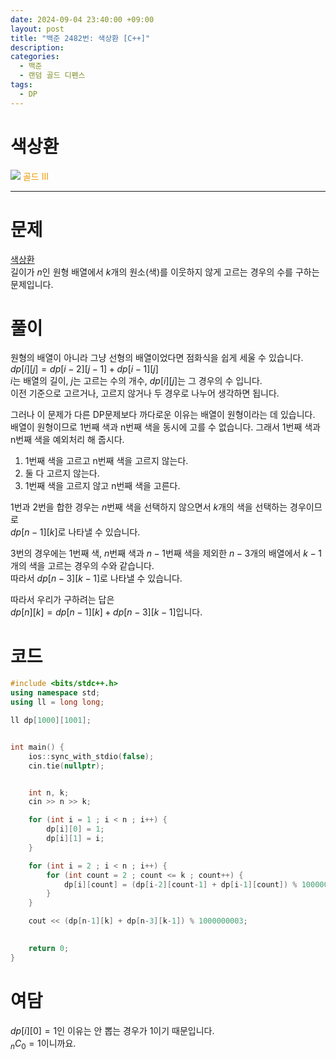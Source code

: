 ```yaml
---
date: 2024-09-04 23:40:00 +09:00
layout: post
title: "백준 2482번: 색상환 [C++]"
description:
categories:
  - 백준
  - 랜덤 골드 디펜스
tags:
  - DP
---
```


# 색상환
<div class="difficulty">
  <img class="solvedac-tier" src="https://d2gd6pc034wcta.cloudfront.net/tier/13.svg">
  <span style="color: rgb(236, 154, 0);">골드 III</span>
</div>

---

# 문제
[색상환](https://www.acmicpc.net/problem/2482) \
길이가 $n$인 원형 배열에서 $k$개의 원소(색)를 이웃하지 않게 고르는 경우의 수를 구하는 문제입니다.

# 풀이
원형의 배열이 아니라 그냥 선형의 배열이었다면 점화식을 쉽게 세울 수 있습니다. \
$dp[i][j] = dp[i-2][j-1] + dp[i-1][j]$ \
$i$는 배열의 길이, $j$는 고르는 수의 개수, $dp[i][j]$는 그 경우의 수 입니다. \
이전 기준으로 고르거나, 고르지 않거나 두 경우로 나누어 생각하면 됩니다.

그러나 이 문제가 다른 DP문제보다 까다로운 이유는 배열이 원형이라는 데 있습니다. 배열이 원형이므로 1번째 색과 n번째 색을 동시에 고를 수 없습니다. 그래서 1번째 색과 n번째 색을 예외처리 해 줍시다.

1. 1번째 색을 고르고 n번째 색을 고르지 않는다.
2. 둘 다 고르지 않는다.
3. 1번째 색을 고르지 않고 n번째 색을 고른다.

1번과 2번을 합한 경우는 $n$번째 색을 선택하지 않으면서 $k$개의 색을 선택하는 경우이므로 \
$dp[n-1][k]$로 나타낼 수 있습니다.

3번의 경우에는 $1$번째 색, $n$번째 색과 $n-1$번째 색을 제외한 $n-3$개의 배열에서 $k-1$개의 색을 고르는 경우의 수와 같습니다. \
따라서 $dp[n-3][k-1]$로 나타낼 수 있습니다.

따라서 우리가 구하려는 답은 \
$dp[n][k] = dp[n-1][k] + dp[n-3][k-1]$입니다.

# 코드
```cpp
#include <bits/stdc++.h>
using namespace std;
using ll = long long;

ll dp[1000][1001];


int main() {
    ios::sync_with_stdio(false);
    cin.tie(nullptr);


    int n, k;
    cin >> n >> k;

    for (int i = 1 ; i < n ; i++) {
        dp[i][0] = 1;
        dp[i][1] = i;
    }

    for (int i = 2 ; i < n ; i++) {
        for (int count = 2 ; count <= k ; count++) {
            dp[i][count] = (dp[i-2][count-1] + dp[i-1][count]) % 1000000003;
        }
    }

    cout << (dp[n-1][k] + dp[n-3][k-1]) % 1000000003;
    

    return 0;
}
```

# 여담

$dp[i][0] = 1$인 이유는 안 뽑는 경우가 1이기 때문입니다. \
$_nC_0 = 1$이니까요.